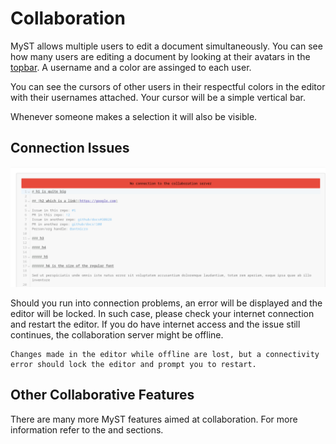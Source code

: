 # Collaboration

MyST allows multiple users to edit a document simultaneously. 
You can see how many users are editing a document by looking at their avatars in the [topbar](topbar.md).
A username and a color are assinged to each user.

You can see the cursors of other users in their respectful colors in the editor with their usernames attached.
Your cursor will be a simple vertical bar.

Whenever someone makes a selection it will also be visible.

## Connection Issues

![Connection Error](./assets/conn-error.png)

Should you run into connection problems, an error will be displayed and the editor will be locked. 
In such case, please check your internet connection and restart the editor. 
If you do have internet access and the issue still continues, the collaboration server might be offline.

```{warning}
Changes made in the editor while offline are lost, but a connectivity error should lock the editor and prompt you to restart.
```

## Other Collaborative Features

There are many more MyST features aimed at collaboration. 
For more information refer to the [](comments.md) and [](rich-links.md) sections.
